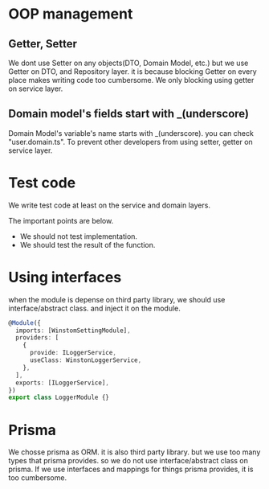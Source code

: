# OOP management

## Getter, Setter
We dont use Setter on any objects(DTO, Domain Model, etc.) 
but we use Getter on DTO, and Repository layer. it is because blocking Getter on every place makes writing code too cumbersome.
We only blocking using getter on service layer.

## Domain model's fields start with _(underscore)
Domain Model's variable's name starts with _(underscore). you can check "user.domain.ts". To prevent other developers from using setter, getter on service layer. 

# Test code
We write test code at least on the service and domain layers.

The important points are below.
- We should not test implementation.
- We should test the result of the function.

# Using interfaces
when the module is depense on third party library, we should use interface/abstract class. and inject it on the module.
```ts
@Module({
  imports: [WinstomSettingModule],
  providers: [
    {
      provide: ILoggerService,
      useClass: WinstonLoggerService,
    },
  ],
  exports: [ILoggerService],
})
export class LoggerModule {}
```

# Prisma
We chosse prisma as ORM. it is also third party library. but we use too many types that prisma provides. so we do not use interface/abstract class on prisma.
If we use interfaces and mappings for things prisma provides, it is too cumbersome.
